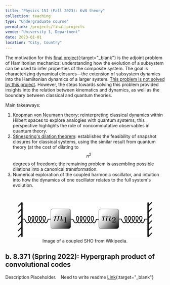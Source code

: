 ```yaml
---
title: "Physics 151 (Fall 2023): KvN theory"
collection: teaching
type: "Undergraduate course"
permalink: /projects/final-projects
venue: "University 1, Department"
date: 2023-01-01
location: "City, Country"
---
```


The motivation for this [final project](/files/Phy_151_Final_Project.pdf){:target="_blank"} is the adjoint problem of Hamiltonian mechanics: understanding how the evolution of a subsystem can be used to infer properties of the composite system. The goal is  characterizing dynamical closures—the extension of subsystem dynamics into the Hamiltonian dynamics of a larger system. <u>This problem is not solved by this project</u>. However, the steps towards solving this problem provided insights into the relation between kinematics and dynamics, as well as the boundary between classical and quantum theories. 

Main takeaways: 

1. <u>Koopman von Neumann theory</u>: reinterpreting classical dynamics within Hilbert spaces to explore analogies with quantum systems; this perspective highlights the role of noncommutative observables in quantum theory. 
2. <u>Stinespring's dilation theorem</u>: establishes the feasibility of snapshot closures for classical systems, using the similar result from quantum theory (at the cost of dilating to $$n^2$$ degrees of freedom); the remaining problem is assembling possible dilations into a canonical transformation. 
3. Numerical exploration of the coupled harmonic oscillator, and intuition into how the dynamics of one oscillator relates to the full system's evolution.

<br/>
<figure style="text-align: center;">
  <img src='/images/coupled_harmonic_oscillator.png' alt='Overview of experimental control system.'>
  <figcaption style="text-align: center;">Image of a coupled SHO from Wikipedia.</figcaption>
</figure>


b. 8.371 (Spring 2022): Hypergraph product of convolutional codes
------

Description Placeholder.　Need to write readme
[Link](https://github.com/nlyu1/Fall-2024/blob/main/Misc/8_371_final_project_hypergraph_product_convolutional_code.pdf){:target="_blank"}